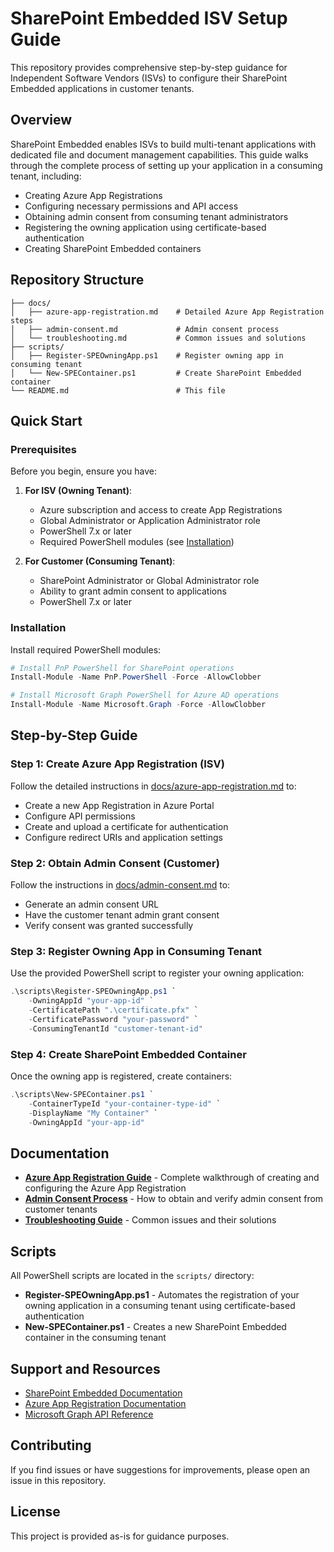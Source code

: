 # SharePoint Embedded ISV Setup Guide

This repository provides comprehensive step-by-step guidance for Independent Software Vendors (ISVs) to configure their SharePoint Embedded applications in customer tenants.

## Overview

SharePoint Embedded enables ISVs to build multi-tenant applications with dedicated file and document management capabilities. This guide walks through the complete process of setting up your application in a consuming tenant, including:

- Creating Azure App Registrations
- Configuring necessary permissions and API access
- Obtaining admin consent from consuming tenant administrators
- Registering the owning application using certificate-based authentication
- Creating SharePoint Embedded containers

## Repository Structure

```
├── docs/
│   ├── azure-app-registration.md    # Detailed Azure App Registration steps
│   ├── admin-consent.md             # Admin consent process
│   └── troubleshooting.md           # Common issues and solutions
├── scripts/
│   ├── Register-SPEOwningApp.ps1    # Register owning app in consuming tenant
│   └── New-SPEContainer.ps1         # Create SharePoint Embedded container
└── README.md                        # This file
```

## Quick Start

### Prerequisites

Before you begin, ensure you have:

1. **For ISV (Owning Tenant)**:
   - Azure subscription and access to create App Registrations
   - Global Administrator or Application Administrator role
   - PowerShell 7.x or later
   - Required PowerShell modules (see [Installation](#installation))

2. **For Customer (Consuming Tenant)**:
   - SharePoint Administrator or Global Administrator role
   - Ability to grant admin consent to applications
   - PowerShell 7.x or later

### Installation

Install required PowerShell modules:

```powershell
# Install PnP PowerShell for SharePoint operations
Install-Module -Name PnP.PowerShell -Force -AllowClobber

# Install Microsoft Graph PowerShell for Azure AD operations
Install-Module -Name Microsoft.Graph -Force -AllowClobber
```

## Step-by-Step Guide

### Step 1: Create Azure App Registration (ISV)

Follow the detailed instructions in [docs/azure-app-registration.md](docs/azure-app-registration.md) to:
- Create a new App Registration in Azure Portal
- Configure API permissions
- Create and upload a certificate for authentication
- Configure redirect URIs and application settings

### Step 2: Obtain Admin Consent (Customer)

Follow the instructions in [docs/admin-consent.md](docs/admin-consent.md) to:
- Generate an admin consent URL
- Have the customer tenant admin grant consent
- Verify consent was granted successfully

### Step 3: Register Owning App in Consuming Tenant

Use the provided PowerShell script to register your owning application:

```powershell
.\scripts\Register-SPEOwningApp.ps1 `
    -OwningAppId "your-app-id" `
    -CertificatePath ".\certificate.pfx" `
    -CertificatePassword "your-password" `
    -ConsumingTenantId "customer-tenant-id"
```

### Step 4: Create SharePoint Embedded Container

Once the owning app is registered, create containers:

```powershell
.\scripts\New-SPEContainer.ps1 `
    -ContainerTypeId "your-container-type-id" `
    -DisplayName "My Container" `
    -OwningAppId "your-app-id"
```

## Documentation

- **[Azure App Registration Guide](docs/azure-app-registration.md)** - Complete walkthrough of creating and configuring the Azure App Registration
- **[Admin Consent Process](docs/admin-consent.md)** - How to obtain and verify admin consent from customer tenants
- **[Troubleshooting Guide](docs/troubleshooting.md)** - Common issues and their solutions

## Scripts

All PowerShell scripts are located in the `scripts/` directory:

- **Register-SPEOwningApp.ps1** - Automates the registration of your owning application in a consuming tenant using certificate-based authentication
- **New-SPEContainer.ps1** - Creates a new SharePoint Embedded container in the consuming tenant

## Support and Resources

- [SharePoint Embedded Documentation](https://learn.microsoft.com/en-us/sharepoint/dev/embedded/overview)
- [Azure App Registration Documentation](https://learn.microsoft.com/en-us/azure/active-directory/develop/quickstart-register-app)
- [Microsoft Graph API Reference](https://learn.microsoft.com/en-us/graph/api/overview)

## Contributing

If you find issues or have suggestions for improvements, please open an issue in this repository.

## License

This project is provided as-is for guidance purposes.
